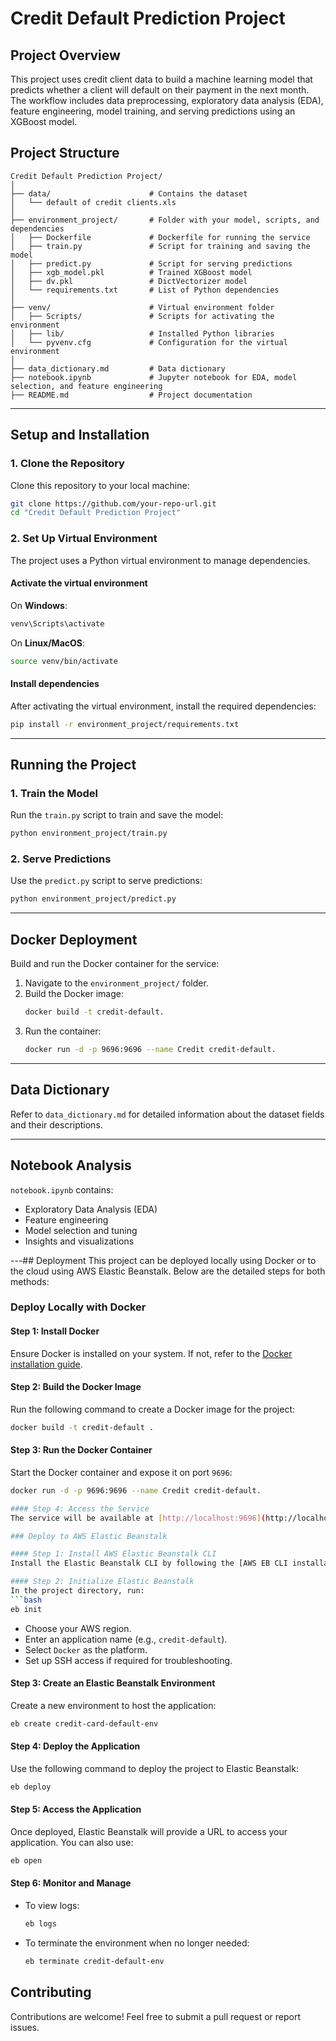 
# Credit Default Prediction Project

## Project Overview

This project uses credit client data to build a machine learning model that predicts whether a client will default on their payment in the next month. The workflow includes data preprocessing, exploratory data analysis (EDA), feature engineering, model training, and serving predictions using an XGBoost model.

## Project Structure

```plaintext
Credit Default Prediction Project/
│
├── data/                      # Contains the dataset
│   └── default of credit clients.xls
│
├── environment_project/       # Folder with your model, scripts, and dependencies
│   ├── Dockerfile             # Dockerfile for running the service
│   ├── train.py               # Script for training and saving the model
│   ├── predict.py             # Script for serving predictions
│   ├── xgb_model.pkl          # Trained XGBoost model
│   ├── dv.pkl                 # DictVectorizer model
│   └── requirements.txt       # List of Python dependencies
│
├── venv/                      # Virtual environment folder
│   ├── Scripts/               # Scripts for activating the environment
│   ├── lib/                   # Installed Python libraries
│   └── pyvenv.cfg             # Configuration for the virtual environment
│
├── data_dictionary.md         # Data dictionary
├── notebook.ipynb             # Jupyter notebook for EDA, model selection, and feature engineering
├── README.md                  # Project documentation
```

---

## Setup and Installation

### 1. Clone the Repository
Clone this repository to your local machine:
```bash
git clone https://github.com/your-repo-url.git
cd "Credit Default Prediction Project"
```

### 2. Set Up Virtual Environment
The project uses a Python virtual environment to manage dependencies.

#### Activate the virtual environment
On **Windows**:
```bash
venv\Scripts\activate
```
On **Linux/MacOS**:
```bash
source venv/bin/activate
```

#### Install dependencies
After activating the virtual environment, install the required dependencies:
```bash
pip install -r environment_project/requirements.txt
```

---

## Running the Project

### 1. Train the Model
Run the `train.py` script to train and save the model:
```bash
python environment_project/train.py
```

### 2. Serve Predictions
Use the `predict.py` script to serve predictions:
```bash
python environment_project/predict.py
```

---

## Docker Deployment

Build and run the Docker container for the service:
1. Navigate to the `environment_project/` folder.
2. Build the Docker image:
   ```bash
   docker build -t credit-default.
   ```
3. Run the container:
   ```bash
   docker run -d -p 9696:9696 --name Credit credit-default.
   ```

---

## Data Dictionary

Refer to `data_dictionary.md` for detailed information about the dataset fields and their descriptions.

---

## Notebook Analysis

`notebook.ipynb` contains:
- Exploratory Data Analysis (EDA)
- Feature engineering
- Model selection and tuning
- Insights and visualizations

---## Deployment
This project can be deployed locally using Docker or to the cloud using AWS Elastic Beanstalk. Below are the detailed steps for both methods:

### Deploy Locally with Docker

#### Step 1: Install Docker
Ensure Docker is installed on your system. If not, refer to the [Docker installation guide](https://docs.docker.com/get-docker/).

#### Step 2: Build the Docker Image
Run the following command to create a Docker image for the project:
```bash
docker build -t credit-default .
```

#### Step 3: Run the Docker Container
Start the Docker container and expose it on port `9696`:
```bash
docker run -d -p 9696:9696 --name Credit credit-default.

#### Step 4: Access the Service
The service will be available at [http://localhost:9696](http://localhost:9696).

### Deploy to AWS Elastic Beanstalk

#### Step 1: Install AWS Elastic Beanstalk CLI
Install the Elastic Beanstalk CLI by following the [AWS EB CLI installation guide](https://docs.aws.amazon.com/elasticbeanstalk/latest/dg/eb-cli3-install.html).

#### Step 2: Initialize Elastic Beanstalk
In the project directory, run:
```bash
eb init
```
- Choose your AWS region.
- Enter an application name (e.g., `credit-default`).
- Select `Docker` as the platform.
- Set up SSH access if required for troubleshooting.

#### Step 3: Create an Elastic Beanstalk Environment
Create a new environment to host the application:
```bash
eb create credit-card-default-env
```

#### Step 4: Deploy the Application
Use the following command to deploy the project to Elastic Beanstalk:
```bash
eb deploy
```

#### Step 5: Access the Application
Once deployed, Elastic Beanstalk will provide a URL to access your application. You can also use:
```bash
eb open
```

#### Step 6: Monitor and Manage
- To view logs:
  ```bash
  eb logs
  ```
- To terminate the environment when no longer needed:
  ```bash
  eb terminate credit-default-env
  ```

## Contributing
Contributions are welcome! Feel free to submit a pull request or report issues.

